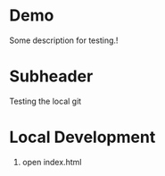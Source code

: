 # Demo 

Some description for testing.! 

# Subheader

Testing the local git

# Local Development

1. open index.html